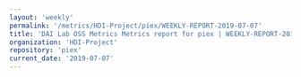 ```yaml
---
layout: 'weekly'
permalink: '/metrics/HDI-Project/piex/WEEKLY-REPORT-2019-07-07'
title: 'DAI Lab OSS Metrics Metrics report for piex | WEEKLY-REPORT-2019-07-07'
organization: 'HDI-Project'
repository: 'piex'
current_date: '2019-07-07'
---
```

